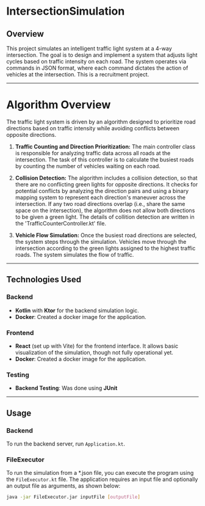 # IntersectionSimulation

## Overview

This project simulates an intelligent traffic light system at a 4-way intersection. The goal is to design and implement a system that adjusts light cycles based on traffic intensity on each road. The system operates via commands in JSON format, where each command dictates the action of vehicles at the intersection. This is a recruitment project.

---

# Algorithm Overview

The traffic light system is driven by an algorithm designed to prioritize road directions based on traffic intensity while avoiding conflicts between opposite directions.

1. **Traffic Counting and Direction Prioritization:**
   The main controller class is responsible for analyzing traffic data across all roads at the intersection. The task of this controller is to calculate the busiest roads by counting the number of vehicles waiting on each road.

2. **Collision Detection:**
   The algorithm includes a collision detection, so that there are no conflicting green lights for opposite directions. It checks for potential conflicts by analyzing the direction pairs and using a binary mapping system to represent each direction's maneuver across the intersection. If any two road directions overlap (i.e., share the same space on the intersection), the algorithm does not allow both directions to be given a green light. The details of collition detection are written in the 'TrafficCounterController.kt' file.

3. **Vehicle Flow Simulation:**
   Once the busiest road directions are selected, the system steps through the simulation. Vehicles move through the intersection according to the green lights assigned to the highest traffic roads. The system simulates the flow of traffic.

---

## Technologies Used

### Backend
- **Kotlin** with **Ktor** for the backend simulation logic.
- **Docker**: Created a docker image for the application.

### Frontend
- **React** (set up with Vite) for the frontend interface. It allows basic visualization of the simulation, though not fully operational yet.
- **Docker**: Created a docker image for the application.

### Testing
- **Backend Testing**: Was done using **JUnit**

---

## Usage

### Backend
To run the backend server, run `Application.kt`.

### FileExecutor
To run the simulation from a *.json file, you can execute the program using the `FileExecutor.kt` file. The application requires an input file and optionally an output file as arguments, as shown below:
   ```bash
   java -jar FileExecutor.jar inputFile [outputFile]
